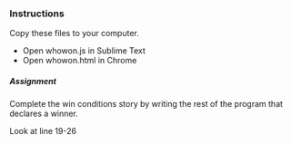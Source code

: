 ### Instructions
Copy these files to your computer.

- Open whowon.js in Sublime Text
- Open whowon.html in Chrome

##### Assignment
Complete the win conditions story by writing the rest of the program that declares a winner.

Look at line 19-26

